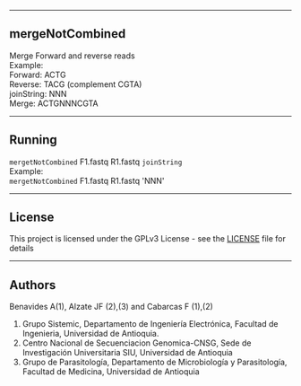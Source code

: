 ---------------------------------------------------------------
mergeNotCombined
---------------------------------------------------------------
Merge Forward and reverse  reads<br/>
Example:<br/>
Forward: ACTG<br/>
Reverse: TACG (complement CGTA)<br/>
joinString: NNN<br/>
Merge: ACTGNNNCGTA<br/>

---------------------------------------------------------------
Running 
---------------------------------------------------------------
`mergetNotCombined` F1.fastq R1.fastq `joinString`<br/>
Example:<br/>
`mergetNotCombined` F1.fastq R1.fastq 'NNN'<br/>

---------------------------------------------------------------
License
--------------------------------------------------------------
This project is licensed under the GPLv3 License - see the [LICENSE](LICENSE) file for details<br/>

---------------------------------------------------------------
Authors
---------------------------------------------------------------
Benavides A(1), Alzate JF (2),(3) and Cabarcas F (1),(2)<br/>
1.	Grupo Sistemic, Departamento de Ingeniería Electrónica, Facultad de Ingenieria, Universidad de Antioquia.<br/>
2.	Centro Nacional de Secuenciacion Genomica-CNSG, Sede de Investigación Universitaria SIU, Universidad de Antioquia<br/>
3.	Grupo de Parasitología, Departamento de Microbiología y Parasitología, Facultad de Medicina, Universidad de Antioquia<br/>

